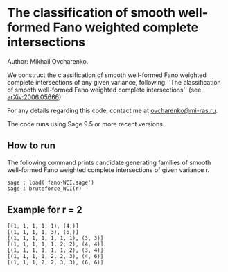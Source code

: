 # The classification of smooth well-formed Fano weighted complete intersections

Author: Mikhail Ovcharenko.

We construct the classification of smooth well-formed Fano weighted complete intersections of any given variance, following ``The classification of smooth well-formed Fano weighted complete intersections'' (see [arXiv:2006.05666](https://arxiv.org/abs/2006.05666)).

For any details regarding this code, contact me at <ovcharenko@mi-ras.ru>.

The code runs using Sage 9.5 or more recent versions.

## How to run

The following command prints candidate generating families of smooth well-formed Fano weighted complete intersections of given variance r.

```
sage : load('fano-WCI.sage')
sage : bruteforce_WCI(r)
```

## Example for r = 2

```
[(1, 1, 1, 1, 1), (4,)]
[(1, 1, 1, 1, 3), (6,)]
[(1, 1, 1, 1, 1, 1, 1), (3, 3)]
[(1, 1, 1, 1, 1, 2, 2), (4, 4)]
[(1, 1, 1, 1, 1, 1, 2), (3, 4)]
[(1, 1, 1, 1, 2, 2, 3), (4, 6)]
[(1, 1, 1, 2, 2, 3, 3), (6, 6)]
```